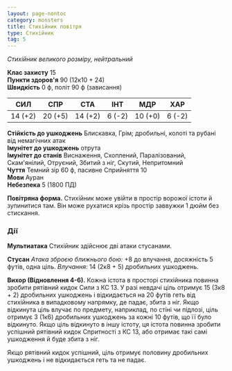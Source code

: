 ```yaml
---
layout: page-nontoc
category: monsters
title: Стихійник повітря
type: Стихійник
tag: 5
---
```


_Стихійник великого розміру, нейтральний_  

**Клас захисту** 15    
**Пункти здоров'я** 90 (12к10 + 24)    
**Швидкість** 0 ф, політ 90 ф (зависання)  

| СИЛ     | СПР     | СТА     | ІНТ    | МДР     | ХАР    |
| ------- | ------- | ------- | ------ | ------- | ------ |
| 14 (+2) | 20 (+5) | 14 (+2) | 6 (-2) | 10 (+0) | 6 (-2) |

**Стійкість до ушкоджень** Блискавка, Грім; дробильні, колоті та рубані від немагічних атак    
**Імунітет до ушкоджень** отрута    
**Імунітет до станів** Виснаження, Схоплений, Паралізований, Скам'янілий, Отруєний, Збитий з ніг, Скутий, Непритомний    
**Чуття** Темний зір 60 ф, пасивне Сприйняття 10    
**Мови** Ауран    
**Небезпека** 5 (1800 ПД)  

**Повітряна форма.** Стихійник може увійти в простір ворожої істоти й зупинитися там. Він може рухатися крізь простір заввужки 1 дюйм без стискання.  

### Дії
**Мультиатака** Стихійник здійснює дві атаки стусанами.    

**Стусан** _Атака зброєю ближнього бою:_ +8 до влучання, досяжність 5 футів, одна ціль. _Влучання:_ 14 (2к8 + 5) дробильних ушкоджень.    

**Вихор (Відновлення 4-6).** Кожна істота в просторі стихійника повинна зробити рятівний кидок Сили з КС 13. У разі невдачі ціль отримує 15 (3к8 + 2) дробильних ушкоджень і відкидається на 20 футів геть від стихійника в випадковому напрямку, де падає, збита з ніг. Якщо відкинута ціль влучає по предмету, наприклад, по стіні чи підлозі, ціль отримує 3 (1к6) дробильних ушкоджень за кожні 10 футів, що її було відкинуто. Якщо ціль відкинуто в іншу істоту, ця істота повинна зробити успішний рятівний кидок Спритності з КС 13, або отримає такі самі ушкодження й буде збита з ніг.    

Якщо рятівний кидок успішний, ціль отримує половину дробильних ушкоджень і не відкидається геть та не падає.
